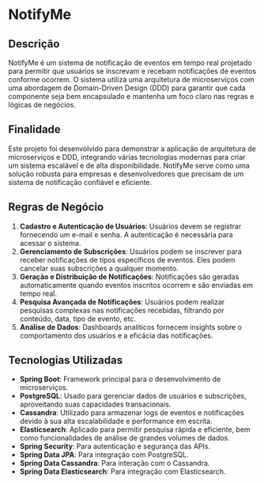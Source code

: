 # NotifyMe

## Descrição
NotifyMe é um sistema de notificação de eventos em tempo real projetado para permitir que usuários se inscrevam e recebam notificações de eventos conforme ocorrem. O sistema utiliza uma arquitetura de microserviços com uma abordagem de Domain-Driven Design (DDD) para garantir que cada componente seja bem encapsulado e mantenha um foco claro nas regras e lógicas de negócios.

## Finalidade
Este projeto foi desenvolvido para demonstrar a aplicação de arquitetura de microserviços e DDD, integrando várias tecnologias modernas para criar um sistema escalável e de alta disponibilidade. NotifyMe serve como uma solução robusta para empresas e desenvolvedores que precisam de um sistema de notificação confiável e eficiente.

## Regras de Negócio
1. **Cadastro e Autenticação de Usuários**: Usuários devem se registrar fornecendo um e-mail e senha. A autenticação é necessária para acessar o sistema.
2. **Gerenciamento de Subscrições**: Usuários podem se inscrever para receber notificações de tipos específicos de eventos. Eles podem cancelar suas subscrições a qualquer momento.
3. **Geração e Distribuição de Notificações**: Notificações são geradas automaticamente quando eventos inscritos ocorrem e são enviadas em tempo real.
4. **Pesquisa Avançada de Notificações**: Usuários podem realizar pesquisas complexas nas notificações recebidas, filtrando por conteúdo, data, tipo de evento, etc.
5. **Análise de Dados**: Dashboards analíticos fornecem insights sobre o comportamento dos usuários e a eficácia das notificações.

## Tecnologias Utilizadas
- **Spring Boot**: Framework principal para o desenvolvimento de microserviços.
- **PostgreSQL**: Usado para gerenciar dados de usuários e subscrições, aproveitando suas capacidades transacionais.
- **Cassandra**: Utilizado para armazenar logs de eventos e notificações devido à sua alta escalabilidade e performance em escrita.
- **Elasticsearch**: Aplicado para permitir pesquisa rápida e eficiente, bem como funcionalidades de análise de grandes volumes de dados.
- **Spring Security**: Para autenticação e segurança das APIs.
- **Spring Data JPA**: Para integração com PostgreSQL.
- **Spring Data Cassandra**: Para interação com o Cassandra.
- **Spring Data Elasticsearch**: Para integração com Elasticsearch.

